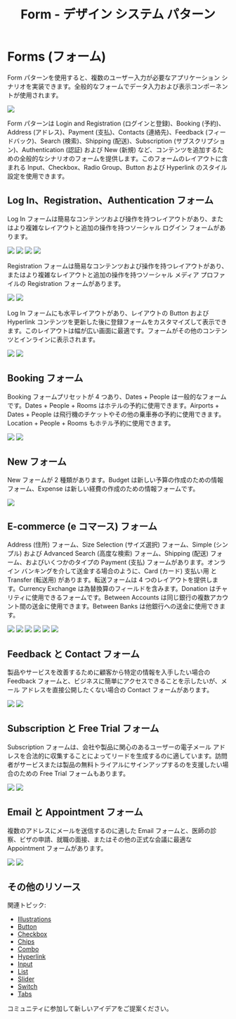 ﻿---
title: Form - デザイン システム パターン
_description: Form パターン シンボルは様々なデータ入力および表示要素を含みます。
_keywords: デザイン システム, デザイン システム UX, UI キット, Sketch, Ignite UI for Angular, Sketch to Angular, Angular, Angular デザイン システム, Sketch からコードをエクスポート, Angular 用のデザイン キット, Sketch HTML, Sketch to HTML, Sketch UI キット
_language: ja
---

# Forms (フォーム)

Form パターンを使用すると、複数のユーザー入力が必要なアプリケーション シナリオを実装できます。全般的なフォームでデータ入力および表示コンポーネントが使用されます。

<img class="responsive-img" src="../images/form_demo.png" srcset="../images/form_demo@2x.png 2x" />

Form パターンは Login and Registration (ログインと登録)、Booking (予約)、Address (アドレス)、Payment (支払)、Contacts (連絡先)、Feedback (フィードバック)、Search (検索)、Shipping (配送)、Subscription (サブスクリプション)、Authentication (認証) および New (新規) など、コンテンツを追加するための全般的なシナリオのフォームを提供します。このフォームのレイアウトに含まれる Input、Checkbox、Radio Group、Button および Hyperlink のスタイル設定を使用できます。

## Log In、Registration、Authentication フォーム

Log In フォームは簡易なコンテンツおよび操作を持つレイアウトがあり、またはより複雑なレイアウトと追加の操作を持つソーシャル ログイン フォームがあります。

<img class="responsive-img" src="../images/form_login-simple.png" srcset="../images/form_login-simple@2x.png 2x" />
<img class="responsive-img" src="../images/form_login-social.png" srcset="../images/form_login-social@2x.png 2x" />
<img class="responsive-img" src="../images/form_illustrated_forgot_password.png" srcset="../images/form_illustrated_forgot_password@2x.png 2x" />
<img class="responsive-img" src="../images/form_illustrated_account_type.png" srcset="../images/form_illustrated_account_type@2x.png 2x" />

Registration フォームは簡易なコンテンツおよび操作を持つレイアウトがあり、またはより複雑なレイアウトと追加の操作を持つソーシャル メディア プロファイルの Registration フォームがあります。

<img class="responsive-img" src="../images/form_register-simple.png" srcset="../images/form_register-simple@2x.png 2x" />
<img class="responsive-img" src="../images/form_register-social.png" srcset="../images/form_register-social@2x.png 2x" />

Log In フォームにも水平レイアウトがあり、レイアウトの Button および Hyperlink コンテンツを更新した後に登録フォームをカスタマイズして表示できます。このレイアウトは幅が広い画面に最適です。フォームがその他のコンテンツとインラインに表示されます。

<img class="responsive-img" src="../images/form_login-horizontal.png" srcset="../images/form_login-horizontal@2x.png 2x" />

<img class="responsive-img" src="../images/form_register-horizontal.png" srcset="../images/form_register-horizontal@2x.png 2x" />

## Booking フォーム

Booking フォームプリセットが 4 つあり、Dates + People は一般的なフォームです。Dates + People + Rooms はホテルの予約に使用できます。Airports + Dates + People は飛行機のチケットやその他の乗車券の予約に使用できます。Location + People + Rooms もホテル予約に使用できます。

<img class="responsive-img" src="../images/form_booking.png" srcset="../images/form_booking@2x.png 2x" />
<img class="responsive-img" src="../images/form_transportation_tickets.png" srcset="../images/form_transportation_tickets@2x.png 2x" />

## New フォーム

New フォームが 2 種類があります。Budget は新しい予算の作成のための情報フォーム、Expense は新しい経費の作成のための情報フォームです。

<img class="responsive-img" src="../images/form_new.png" srcset="../images/form_new@2x.png 2x" />

## E-commerce (e コマース) フォーム

Address (住所) フォーム、Size Selection (サイズ選択) フォーム、Simple (シンプル) および Advanced Search (高度な検索) フォーム、Shipping (配送) フォーム、およびいくつかのタイプの Payment (支払) フォームがあります。オンライン バンキングを介して送金する場合のように、Card (カード) 支払い用 と Transfer (転送用) があります。転送フォームは 4 つのレイアウトを提供します。Currency Exchange は為替換算のフィールドを含みます。Donation はチャリティに使用できるフォームです。Between Accounts は同じ銀行の複数アカウント間の送金に使用できます。Between Banks は他銀行への送金に使用できます。

<img class="responsive-img" src="../images/form_address.png" srcset="../images/form_address@2x.png 2x" />
<img class="responsive-img" src="../images/form_search.png" srcset="../images/form_search@2x.png 2x" />
<img class="responsive-img" src="../images/form_money_transfer.png" srcset="../images/form_money_transfer@2x.png 2x" />
<img class="responsive-img" src="../images/form_donation.png" srcset="../images/form_donation@2x.png 2x" />
<img class="responsive-img" src="../images/form_illustrated_card.png" srcset="../images/form_illustrated_card@2x.png 2x" />
<img class="responsive-img" src="../images/form_card.png" srcset="../images/form_card@2x.png 2x" />


## Feedback と Contact フォーム

製品やサービスを改善するために顧客から特定の情報を入手したい場合の Feedback フォームと、ビジネスに簡単にアクセスできることを示したいが、メール アドレスを直接公開したくない場合の Contact  フォームがあります。

<img class="responsive-img" src="../images/form_feedback.png" srcset="../images/form_feedback@2x.png 2x" />
<img class="responsive-img" src="../images/form_contacts.png" srcset="../images/form_contacts@2x.png 2x" />

## Subscription と Free Trial フォーム

Subscription フォームは、会社や製品に関心のあるユーザーの電子メール アドレスを合法的に収集することによってリードを生成するのに適しています。訪問者がサービスまたは製品の無料トライアルにサインアップするのを支援したい場合のための Free Trial フォームもあります。

<img class="responsive-img" src="../images/form_subscription.png" srcset="../images/form_subscription@2x.png 2x" />
<img class="responsive-img" src="../images/form_free_trial.png" srcset="../images/form_free_trial@2x.png 2x" />

## Email と Appointment フォーム

複数のアドレスにメールを送信するのに適した Email フォームと、医師の診察、ビザの申請、就職の面接、またはその他の正式な会議に最適な Appointment フォームがあります。

<img class="responsive-img" src="../images/form_email.png" srcset="../images/form_email@2x.png 2x" />
<img class="responsive-img" src="../images/form_appointment.png" srcset="../images/form_appointment@2x.png 2x" />

## その他のリソース

関連トピック:

- [Illustrations](../style/illustrations.md)
- [Button](../components/button.md)
- [Checkbox](../components/checkbox.md)
- [Chips](../components/chips.md)
- [Combo](../components/combo.md)
- [Hyperlink](../components/hyperlink.md)
- [Input](../components/input.md)
- [List](../components/list.md)
- [Slider](../components/slider.md)
- [Switch](../components/switch.md)
- [Tabs](../components/tabs.md)
  <div class="divider--half"></div>

コミュニティに参加して新しいアイデアをご提案ください。



